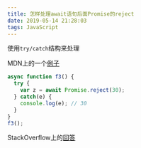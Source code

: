 ```yaml
---
title: 怎样处理await语句后面Promise的reject
date: 2019-05-14 21:28:03
tags: JavaScript
---
```


使用`try/catch`结构来处理  

MDN上的一个[例子][1]
```javascript
async function f3() {
  try {
    var z = await Promise.reject(30);
  } catch(e) {
    console.log(e); // 30
  }
}
f3();
```

StackOverflow上的[回答][2]


[1]: https://developer.mozilla.org/en-US/docs/Web/JavaScript/Reference/Operators/await
[2]: https://stackoverflow.com/questions/42453683/how-to-reject-in-async-await-syntax
